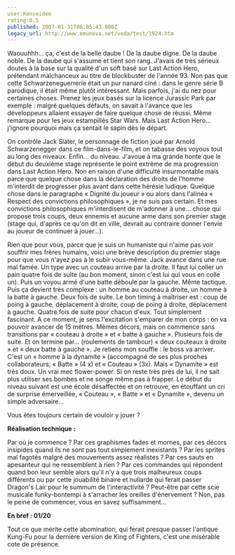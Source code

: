 ```yaml
---
user:Kenseiden
rating:0.5
published: 2007-01-31T06:05:43.000Z
legacy_url: http://www.emunova.net/veda/test/1924.htm
---
```

Waouuhhh... ça, c'est de la belle daube ! De la daube digne. De la daube noble. De la daube qui s'assume et tient son rang. J'avais de très sérieux doutes à la base sur la qualité d'un soft basé sur Last Action Hero, prétendant malchanceux au titre de blockbuster de l'année 93\. Non pas que cette Schwarzeneguerrerie était un pur nanard ciné : dans le genre série B parodique, il était même plutôt intéressant. Mais parfois, j'ai du nez pour certaines choses. Prenez les jeux basés sur la licence Jurassic Park par exemple : malgré quelques défauts, on savait à l'avance que les développeurs allaient essayer de faire quelque chose de réussi. Même remarque pour les jeux estampillés Star Wars. Mais Last Action Hero... j'ignore pourquoi mais ça sentait le sapin dès le départ.  

  

On contrôle Jack Slater, le personnage de fiction joué par Arnold Schwarzenegger dans ce film-dans-le-film, et on tabasse des voyous tout au long des niveaux. Enfin... du niveau. J'avoue à ma grande honte que le début du deuxième stage représente le point extrême de ma progression dans Last Action Hero. Non en raison d'une difficulté insurmontable mais parce que quelque chose dans la déclaration des droits de l'homme m'interdit de progresser plus avant dans cette hérésie ludique. Quelque chose dans le paragraphe « Dignité du joueur » ou alors dans l'alinéa « Respect des convictions philosophiques », je ne suis pas certain. Et mes convictions philosophiques m'interdisent de m'adonner à une... chose qui propose trois coups, deux ennemis et aucune arme dans son premier stage (stage qui, d'après ce qu'on dit en ville, devrait au contraire donner l'envie au joueur de continuer à jouer...).  

  

Rien que pour vous, parce que je suis un humaniste qui n'aime pas voir souffrir mes frères humains, voici une brève description du premier stage pour que vous n'ayez pas à le subir vous-même. Jack avance dans une rue mal famée. Un type avec un couteau arrive par la droite. Il faut lui coller un pain quatre fois de suite (au bon moment, sinon c'est lui qui vous en colle un). Puis un voyou armé d'une batte déboule par la gauche. Même tactique. Puis ça devient très complexe : un homme au couteau à droite, un homme à la batte à gauche. Deux fois de suite. Le bon timing à maîtriser est : coup de poing à gauche, déplacement à droite, coup de poing à droite, déplacement à gauche. Quatre fois de suite pour chacun d'eux. Tout simplement fascinant. A ce moment, je sens l'excitation s'emparer de mon corps : on va pouvoir avancer de 15 mètres. Mêmes décors, mais on commence sans transitions par « couteau à droite » et « batte à gauche ». Plusieurs fois de suite. Et on termine par... (roulements de tambour) « deux couteaux à droite » et « deux batte à gauche ». Je retiens mon souffle : le boss va arriver. C'est un « homme à la dynamite » (accompagné de ses plus proches collaborateurs, « Batte » (4 x) et « Couteau » (3x). Mais « Dynamite » est très doux. Un vrai mec flower-power. Si on reste très près de lui, il ne sait plus utiliser ses bombes et ne songe même pas à frapper. Le début du niveau suivant est une école désaffectée et on retrouve, en étouffant un cri de surprise émerveillée, « Couteau », « Batte » et « Dynamite », devenu un simple adversaire...  

  

Vous êtes toujours certain de vouloir y jouer ?  

  

**Réalisation technique :**  

Par où je commence ? Par ces graphismes fades et mornes, par ces décors insipides quand ils ne sont pas tout simplement inexistants ? Par les sprites mal fagotés malgré des mouvements assez réalistes ? Par ces sauts en apesanteur qui ne ressemblent à rien ? Par ces commandes qui répondent quand bon leur semble alors qu'il n'y a que trois malheureux coups différents ou par cette jouabilité binaire et nullarde qui ferait passer Dragon's Lair pour le summum de l'interactivité ? Peut-être par cette scie musicale funky-bontempi à s'arracher les oreilles d'énervement ? Non, pas le peine de commencer, vous en savez suffisamment...  

  

**En bref : 01/20**  

Tout ce que mérite cette abomination, qui ferait presque passer l'antique Kung-Fu pour la dernière version de King of Fighters, c'est une misérable cote de présence.